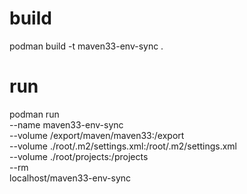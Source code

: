 # build
podman build -t maven33-env-sync .

# run
podman run \
--name maven33-env-sync \
--volume /export/maven/maven33:/export \
--volume ./root/.m2/settings.xml:/root/.m2/settings.xml \
--volume ./root/projects:/projects \
--rm \
localhost/maven33-env-sync
